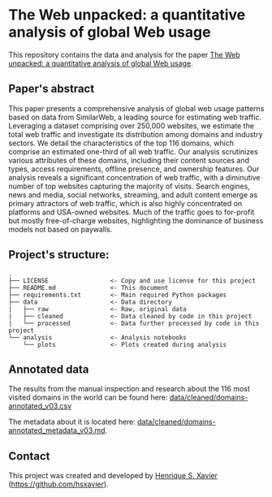 # The Web unpacked: a quantitative analysis of global Web usage

This repository contains the data and analysis for the paper [The Web unpacked: a quantitative analysis of global Web usage](https://arxiv.org/abs/2404.17095).


## Paper's abstract

This paper presents a comprehensive analysis of global web usage patterns based on data from SimilarWeb, a leading source for estimating web traffic. Leveraging a dataset comprising over 250,000 websites, we estimate the total web traffic and investigate its distribution among domains and industry sectors. We detail the characteristics of the top 116 domains, which comprise an estimated one-third of all web traffic. Our analysis scrutinizes various attributes of these domains, including their content sources and types, access requirements, offline presence, and ownership features. Our analysis reveals a significant concentration of web traffic, with a diminutive number of top websites capturing the majority of visits. Search engines, news and media, social networks, streaming, and adult content emerge as primary attractors of web traffic, which is also highly concentrated on platforms and USA-owned websites. Much of the traffic goes to for-profit but mostly free-of-charge websites, highlighting the dominance of business models not based on paywalls.


## Project's structure:

    .
	├── LICENSE                 <- Copy and use license for this project
    ├── README.md               <- This document
    ├── requirements.txt        <- Main required Python packages
    ├── data                    <- Data directory
    |   ├── raw                 <- Raw, original data
    |   ├── cleaned             <- Data cleaned by code in this project
    |   └── processed           <- Data further processed by code in this project
    └── analysis                <- Analysis notebooks
        └── plots               <- Plots created during analysis
    

## Annotated data

The results from the manual inspection and research about the 116 most visited domains in the world can be found here: 
[data/cleaned/domains-annotated_v03.csv](data/cleaned/domains-annotated_v03.csv)

The metadata about it is located here: [data/cleaned/domains-annotated_metadata_v03.md](data/cleaned/domains-annotated_metadata_v03.md).


## Contact

This project was created and developed by [Henrique S. Xavier](http://henriquexavier.net) (<https://github.com/hsxavier>).
